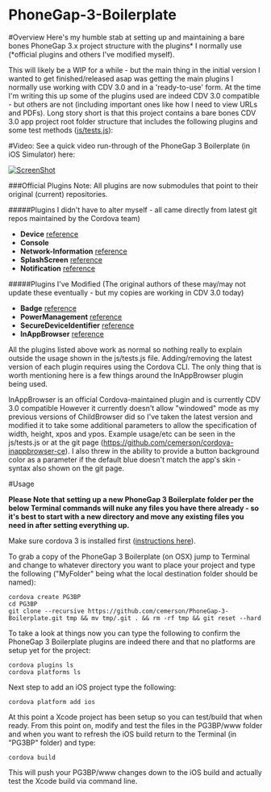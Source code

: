 PhoneGap-3-Boilerplate
======================

#Overview
Here's my humble stab at setting up and maintaining a bare bones PhoneGap 3.x project structure with the plugins* I normally use (*official plugins and others I've modified myself). 

This will likely be a WIP for a while - but the main thing in the initial version I wanted to get finished/released asap was getting the main plugins I normally use working with CDV 3.0 and in a 'ready-to-use' form. At the time I'm writing this up some of the plugins used are indeed CDV 3.0 compatible - but others are not (including important ones like how I need to view URLs and PDFs). Long story short is that this project contains a bare bones CDV 3.0 app project root folder structure that includes the following plugins and some test methods ([js/tests.js](https://github.com/cemerson/PhoneGap-3-Boilerplate/blob/master/js/tests.js)):

#Video:
See a quick video run-through of the PhoneGap 3 Boilerplate (in iOS Simulator) here:

[![ScreenShot](https://secure-b.vimeocdn.com/ts/444/874/444874862_295.jpg)](https://vimeo.com/71345312)


###Official Plugins 
Note: All plugins are now submodules that point to their original (current) repositories.

#####Plugins I didn't have to alter myself - all came directly from latest git repos maintained by the Cordova team)
- **Device** [reference](http://docs.phonegap.com/en/3.0.0/cordova_device_device.md.html#Device)
- **Console** 
- **Network-Information** [reference](http://docs.phonegap.com/en/3.0.0/cordova_connection_connection.md.html#Connection)
- **SplashScreen** [reference](http://docs.phonegap.com/en/3.0.0/cordova_splashscreen_splashscreen.md.html#Splashscreen)
- **Notification** [reference](http://docs.phonegap.com/en/3.0.0/cordova_notification_notification.md.html#Notification)

#####Plugins I've Modified
(The original authors of these may/may not update these eventually - but my copies are working in CDV 3.0 today)
- **Badge** [reference](https://github.com/cemerson/cordova-badge)
- **PowerManagement** [reference](https://github.com/cemerson/cordova-powermanagement)
- **SecureDeviceIdentifier** [reference](https://github.com/cemerson/cordova-securedeviceidentifier)
- **InAppBrowser** [reference](https://github.com/cemerson/cordova-inappbrowser-ce)


All the plugins listed above work as normal so nothing really to explain outside the usage shown in the js/tests.js file. Adding/removing the latest version of each plugin requires using the Cordova CLI. The only thing that is worth mentioning here is a few things around the InAppBrowser plugin being used. 

InAppBrowser is an official Cordova-maintained plugin and is currently CDV 3.0 compatible
However it currently doesn't allow "windowed" mode as my previous versions of ChildBrowser did so I've taken the latest version and modified it to take some additional parameters to allow the specification of width, height, xpos and ypos. Example usage/etc can be seen in the js/tests.js or at the git page (https://github.com/cemerson/cordova-inappbrowser-ce).
I also threw in the ability to provide a button background color as a parameter if the default blue doesn't match the app's skin - syntax also shown on the git page.


#Usage

**Please Note that setting up a new PhoneGap 3 Boilerplate folder per the below Terminal commands will nuke any files you have there already - so it's best to start with a new directory and move any existing files you need in after setting everything up.**

Make sure cordova 3 is installed first ([instructions here](http://docs.phonegap.com/en/3.0.0/guide_cli_index.md.html#The%20Command-line%20Interface)).

To grab a copy of the PhoneGap 3 Boilerplate (on OSX) jump to Terminal and change to whatever directory you want to place your project and type the following ("MyFolder" being what the local destination folder should be named): 

    cordova create PG3BP
    cd PG3BP
    git clone --recursive https://github.com/cemerson/PhoneGap-3-Boilerplate.git tmp && mv tmp/.git . && rm -rf tmp && git reset --hard

To take a look at things now you can type the following to confirm the PhoneGap 3 Boilerplate plugins are indeed there and that no platforms are setup yet for the project:

    cordova plugins ls
    cordova platforms ls

Next step to add an iOS project type the following:

    cordova platform add ios

At this point a Xcode project has been setup so you can test/build that when ready. From this point on, modify and test the files in the PG3BP/www folder and when you want to refresh the iOS build return to the Terminal (in "PG3BP" folder) and type:

    cordova build

This will push your PG3BP/www changes down to the iOS build and actually test the Xcode build via command line.
